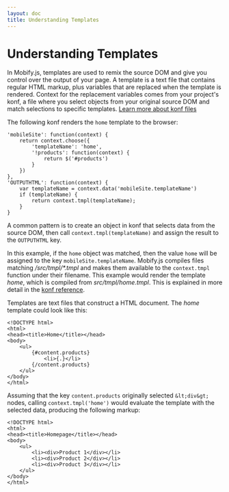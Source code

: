 ```yaml
---
layout: doc
title: Understanding Templates 
---
```


# Understanding Templates
    
In Mobify.js, templates are used to remix the source DOM and give you control over the output of your page. A template is a text file that contains regular HTML markup, plus variables that are replaced when the template is rendered. Context for the replacement variables comes from your project's konf, a file where you select objects from your original source DOM and match selections to specific templates. [Learn more about konf files](https://support.mobify.com/customer/portal/articles/511656-understanding-the-konf)

The following konf renders the `home` template to the browser:

    'mobileSite': function(context) {
        return context.choose({
            'templateName': 'home',
            '!products': function(context) {
                return $('#products')
            }
        })
    },
    'OUTPUTHTML': function(context) {
        var templateName = context.data('mobileSite.templateName')
        if (templateName) {
            return context.tmpl(templateName);
        }
    }

A common pattern is to create an object in konf that selects data from the source DOM, then call `context.tmpl(templateName)` and assign the result to the `OUTPUTHTML` key.

In this example, if the `home` object was matched, then the value `home` will be assigned to the key `mobileSite.templateName`. Mobify.js compiles files matching _/src/tmpl/\*.tmpl_ and makes them available to the `context.tmpl` function under their filename. This example would render the template _home_, which is compiled from _src/tmpl/home.tmpl_. This is explained in more detail in the [konf reference](https://support.mobify.com/customer/portal/articles/511630-konf-reference).

Templates are text files that construct a HTML document. The _home_ template could look like this:

    <!DOCTYPE html>
    <html>
    <head><title>Home</title></head>
    <body>
        <ul>
            {#content.products}
                <li>{.}</li>
            {/content.products}
        </ul>
    </body>
    </html>

Assuming that the key `content.products` originally selected `&lt;div&gt;` nodes, calling `context.tmpl('home')` would evaluate the template with the selected data, producing the following markup:

    <!DOCTYPE html>
    <html>
    <head><title>Homepage</title></head>
    <body>
        <ul>
            <li><div>Product 1</div></li>
            <li><div>Product 2</div></li>
            <li><div>Product 3</div></li>
        </ul>
    </body>
    </html>
